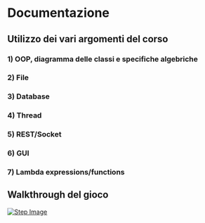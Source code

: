 # Documentazione

## Utilizzo dei vari argomenti del corso

### 1) OOP, diagramma delle classi e specifiche algebriche

### 2) File

### 3) Database

### 4) Thread

### 5) REST/Socket

### 6) GUI

### 7) Lambda expressions/functions

## Walkthrough del gioco

[![Step Image](https://youtu.be/8sHqEgjV5qA.jpg)](https://youtu.be/8sHqEgjV5qA)
